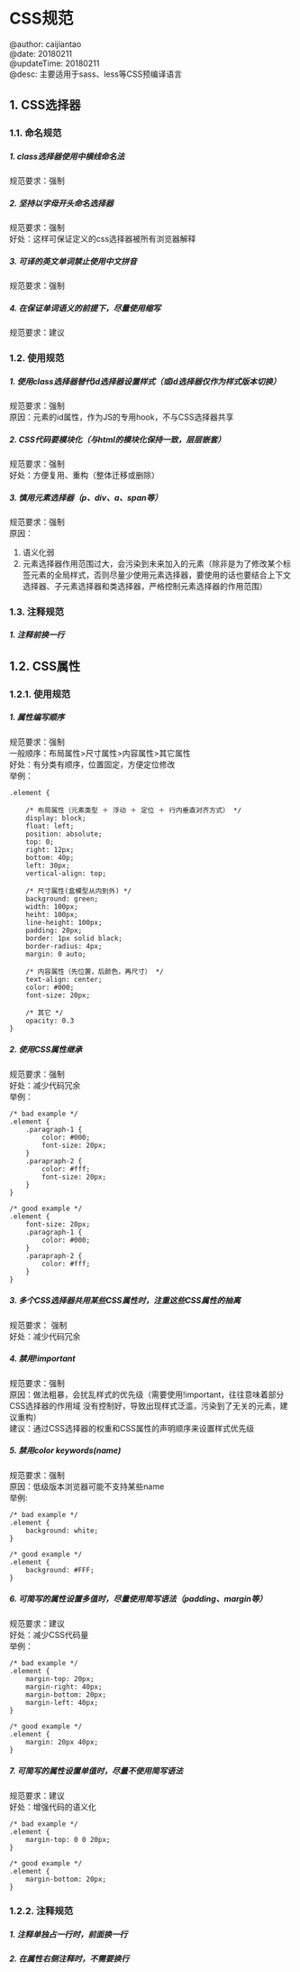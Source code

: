 
# CSS规范
@author: caijiantao  
@date: 20180211  
@updateTime: 20180211  
@desc: 主要适用于sass、less等CSS预编译语言
## 1. CSS选择器
### 1.1. 命名规范
##### 1. class选择器使用中横线命名法  
规范要求：强制

##### 2. 坚持以字母开头命名选择器  
规范要求：强制  
好处：这样可保证定义的css选择器被所有浏览器解释  

##### 3. 可译的英文单词禁止使用中文拼音  
规范要求：强制 

##### 4. 在保证单词语义的前提下，尽量使用缩写  
规范要求：建议

### 1.2. 使用规范
##### 1. 使用class选择器替代id选择器设置样式（或id选择器仅作为样式版本切换）  
规范要求：强制  
原因：元素的id属性，作为JS的专用hook，不与CSS选择器共享  

##### 2. CSS代码要模块化（与html的模块化保持一致，层层嵌套）  
规范要求：强制  
好处：方便复用、重构（整体迁移或删除）  

##### 3. 慎用元素选择器（p、div、a、span等）  
规范要求：强制  
原因：
1. 语义化弱
2. 元素选择器作用范围过大，会污染到未来加入的元素（除非是为了修改某个标签元素的全局样式，否则尽量少使用元素选择器，要使用的话也要结合上下文选择器、子元素选择器和类选择器，严格控制元素选择器的作用范围）

### 1.3. 注释规范
##### 1. 注释前换一行

## 1.2. CSS属性
### 1.2.1. 使用规范
##### 1. 属性编写顺序  
规范要求：强制  
一般顺序：布局属性>尺寸属性>内容属性>其它属性  
好处：有分类有顺序，位置固定，方便定位修改  
举例：  

```
.element {

	/* 布局属性（元素类型 ＋ 浮动 ＋ 定位 ＋ 行内垂直对齐方式） */
	display: block;
	float: left;
	position: absolute;
	top: 0;
	right: 12px;
	bottom: 40p;
	left: 30px;
	vertical-align: top;
	
	/* 尺寸属性(盒模型从内到外) */
	background: green;
	width: 100px;
	heiht: 100px;
	line-height: 100px;
	padding: 20px;
	border: 1px solid black;
	border-radius: 4px;
	margin: 0 auto;
	
	/* 内容属性（先位置，后颜色，再尺寸） */
	text-align: center;
	color: #000;
	font-size: 20px;
	
	/* 其它 */
	opacity: 0.3
}  
```

##### 2. 使用CSS属性继承  
规范要求：强制  
好处：减少代码冗余  
举例：  

```
/* bad example */   
.element {  
	.paragraph-1 {
		color: #000;  
		font-size: 20px;  
	}  
	.parapraph-2 {
		color: #fff;  
		font-size: 20px;  
	}
}  

/* good example */  
.element {  
	font-size: 20px;  
	.paragraph-1 {
		color: #000;  
	}  
	.parapraph-2 {
		color: #fff;  
	}
}  
```

##### 3. 多个CSS选择器共用某些CSS属性时，注重这些CSS属性的抽离
规范要求： 强制  
好处：减少代码冗余

##### 4. 禁用!important  
规范要求：强制  
原因：做法粗暴，会扰乱样式的优先级（需要使用!important，往往意味着部分CSS选择器的作用域
没有控制好，导致出现样式泛滥，污染到了无关的元素，建议重构）  
建议：通过CSS选择器的权重和CSS属性的声明顺序来设置样式优先级  

##### 5. 禁用color keywords(name)  
规范要求：强制  
原因：低级版本浏览器可能不支持某些name  
举例:  

```
/* bad example */   
.element {  
	background: white;
}  

/* good example */  
.element {  
	background: #FFF;
}
```

##### 6. 可简写的属性设置多值时，尽量使用简写语法（padding、margin等）  
规范要求：建议  
好处：减少CSS代码量  
举例：  

```
/* bad example */   
.element {  
	margin-top: 20px;
	margin-right: 40px;
	margin-bottom: 20px;
	margin-left: 40px;
}  

/* good example */  
.element {  
	margin: 20px 40px;
}
```

##### 7. 可简写的属性设置单值时，尽量不使用简写语法  
规范要求：建议  
好处：增强代码的语义化

```
/* bad example */   
.element {  
	margin-top: 0 0 20px;
}  

/* good example */  
.element {  
	margin-bottom: 20px;
}
```

### 1.2.2. 注释规范
##### 1. 注释单独占一行时，前面换一行
##### 2. 在属性右侧注释时，不需要换行
